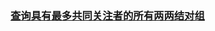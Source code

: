 ### [查询具有最多共同关注者的所有两两结对组](https://leetcode-cn.com/problems/all-the-pairs-with-the-maximum-number-of-common-followers)

